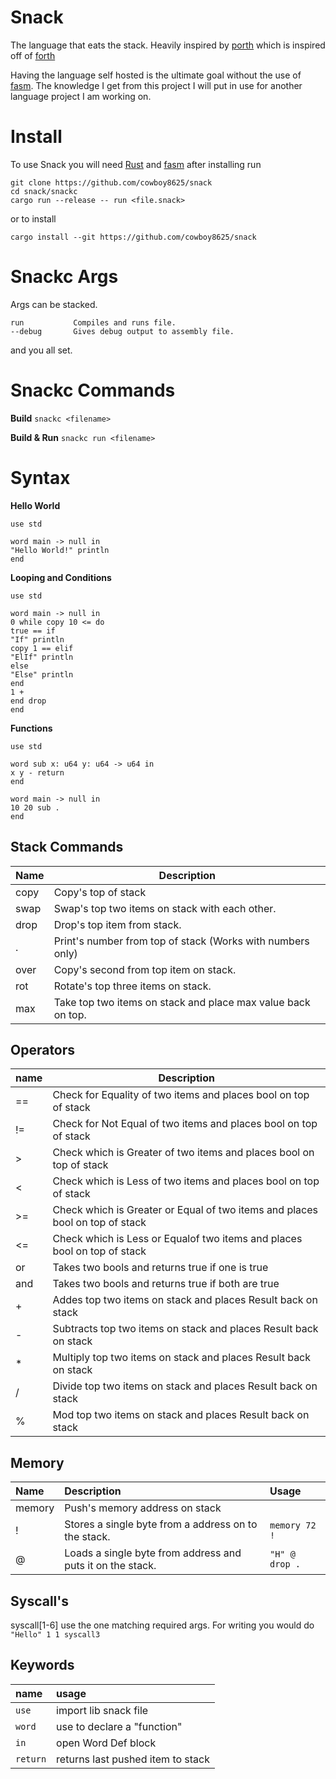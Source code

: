 # Snack

The language that eats the stack.  Heavily inspired by [porth](https://gitlab.com/tsoding/porth/)
which is inspired off of [forth](https://en.wikipedia.org/wiki/Forth_(programming_language))

Having the language self hosted is the ultimate goal without the use of
[fasm](https://flatassembler.net/download.php). The knowledge I get from
this project I will put in use for another language project I am working on.


# Install

To use Snack you will need
[Rust](https://rustup.rs/) and
[fasm](https://flatassembler.net/download.php) after installing run
```
git clone https://github.com/cowboy8625/snack
cd snack/snackc
cargo run --release -- run <file.snack>
```
or to install
```
cargo install --git https://github.com/cowboy8625/snack
```


# Snackc Args

Args can be stacked.

```
run           Compiles and runs file.
--debug       Gives debug output to assembly file.
```

and you all set.

# Snackc Commands

**Build**
`snackc <filename>`

**Build & Run**
`snackc run <filename>`


# Syntax

**Hello World**
```
use std

word main -> null in
"Hello World!" println
end
```
**Looping and Conditions**
```
use std

word main -> null in
0 while copy 10 <= do
true == if
"If" println
copy 1 == elif
"ElIf" println
else
"Else" println
end
1 +
end drop
end
```
**Functions**
```
use std

word sub x: u64 y: u64 -> u64 in
x y - return
end

word main -> null in
10 20 sub .
end
```

## Stack Commands

Name|Description
----|-----------
copy|Copy's top of stack
swap|Swap's top two items on stack with each other.
drop|Drop's top item from stack.
.|Print's number from top of stack (Works with numbers only)
over|Copy's second from top item on stack.
rot|Rotate's top three items on stack.
max|Take top two items on stack and place max value back on top.

## Operators

name|Description
----|-----------
==|Check for Equality of two items and places bool on top of stack
!=|Check for Not Equal of two items and places bool on top of stack
\>|Check which is Greater of two items and places bool on top of stack
\<|Check which is Less of two items and places bool on top of stack
\>=|Check which is Greater or Equal of two items and places bool on top of stack
\<=|Check which is Less or Equalof two items and places bool on top of stack
or|Takes two bools and returns true if one is true
and|Takes two bools and returns true if both are true
\+|Addes top two items on stack and places Result back on stack
\-|Subtracts top two items on stack and places Result back on stack
\*|Multiply top two items on stack and places Result back on stack
/|Divide top two items on stack and places Result back on stack
%|Mod top two items on stack and places Result back on stack


## Memory

Name|Description|Usage
:----|:-----------|:------
memory|Push's memory address on stack
!|Stores a single byte from a address on to the stack.| `memory 72 !`
@|Loads a single byte from address and puts it on the stack.| `"H" @ drop .`


## Syscall's

syscall[1-6] use the one matching required args.
For writing you would do `"Hello" 1 1 syscall3`

## Keywords
name|usage
:---|:---
`use`|import lib snack file
`word`|use to declare a "function"
`in`|open Word Def block
`return`|returns last pushed item to stack
